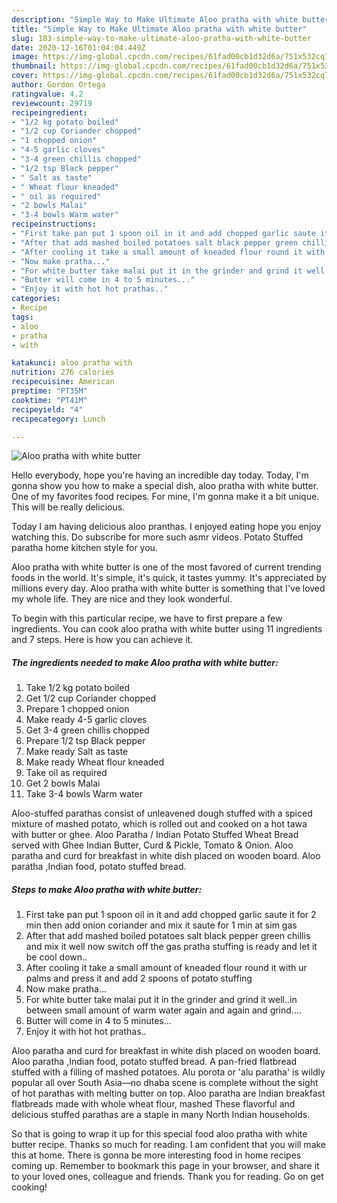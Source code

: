 ```yaml
---
description: "Simple Way to Make Ultimate Aloo pratha with white butter"
title: "Simple Way to Make Ultimate Aloo pratha with white butter"
slug: 183-simple-way-to-make-ultimate-aloo-pratha-with-white-butter
date: 2020-12-16T01:04:04.449Z
image: https://img-global.cpcdn.com/recipes/61fad00cb1d32d6a/751x532cq70/aloo-pratha-with-white-butter-recipe-main-photo.jpg
thumbnail: https://img-global.cpcdn.com/recipes/61fad00cb1d32d6a/751x532cq70/aloo-pratha-with-white-butter-recipe-main-photo.jpg
cover: https://img-global.cpcdn.com/recipes/61fad00cb1d32d6a/751x532cq70/aloo-pratha-with-white-butter-recipe-main-photo.jpg
author: Gordon Ortega
ratingvalue: 4.2
reviewcount: 29719
recipeingredient:
- "1/2 kg potato boiled"
- "1/2 cup Coriander chopped"
- "1 chopped onion"
- "4-5 garlic cloves"
- "3-4 green chillis chopped"
- "1/2 tsp Black pepper"
- " Salt as taste"
- " Wheat flour kneaded"
- " oil as required"
- "2 bowls Malai"
- "3-4 bowls Warm water"
recipeinstructions:
- "First take pan put 1 spoon oil in it and add chopped garlic saute it for 2 min then add onion coriander and mix it saute for 1 min at sim gas"
- "After that add mashed boiled potatoes salt black pepper green chillis and mix it well now switch off the gas pratha stuffing is ready and let it be cool down.."
- "After cooling it take a small amount of kneaded flour round it with ur palms and press it and add 2 spoons of potato stuffing"
- "Now make pratha..."
- "For white butter take malai put it in the grinder and grind it well..in between small amount of warm water again and again and grind...."
- "Butter will come in 4 to 5 minutes..."
- "Enjoy it with hot hot prathas.."
categories:
- Recipe
tags:
- aloo
- pratha
- with

katakunci: aloo pratha with 
nutrition: 276 calories
recipecuisine: American
preptime: "PT35M"
cooktime: "PT41M"
recipeyield: "4"
recipecategory: Lunch

---
```



![Aloo pratha with white butter](https://img-global.cpcdn.com/recipes/61fad00cb1d32d6a/751x532cq70/aloo-pratha-with-white-butter-recipe-main-photo.jpg)

Hello everybody, hope you're having an incredible day today. Today, I'm gonna show you how to make a special dish, aloo pratha with white butter. One of my favorites food recipes. For mine, I'm gonna make it a bit unique. This will be really delicious.

Today I am having delicious aloo pranthas. I enjoyed eating hope you enjoy watching this. Do subscribe for more such asmr videos. Potato Stuffed paratha home kitchen style for you.

Aloo pratha with white butter is one of the most favored of current trending foods in the world. It's simple, it's quick, it tastes yummy. It's appreciated by millions every day. Aloo pratha with white butter is something that I've loved my whole life. They are nice and they look wonderful.


To begin with this particular recipe, we have to first prepare a few ingredients. You can cook aloo pratha with white butter using 11 ingredients and 7 steps. Here is how you can achieve it.

<!--inarticleads1-->

##### The ingredients needed to make Aloo pratha with white butter:

1. Take 1/2 kg potato boiled
1. Get 1/2 cup Coriander chopped
1. Prepare 1 chopped onion
1. Make ready 4-5 garlic cloves
1. Get 3-4 green chillis chopped
1. Prepare 1/2 tsp Black pepper
1. Make ready  Salt as taste
1. Make ready  Wheat flour kneaded
1. Take  oil as required
1. Get 2 bowls Malai
1. Take 3-4 bowls Warm water


Aloo-stuffed parathas consist of unleavened dough stuffed with a spiced mixture of mashed potato, which is rolled out and cooked on a hot tawa with butter or ghee. Aloo Paratha / Indian Potato Stuffed Wheat Bread served with Ghee Indian Butter, Curd &amp; Pickle, Tomato &amp; Onion. Aloo paratha and curd for breakfast in white dish placed on wooden board. Aloo paratha ,Indian food, potato stuffed bread. 

<!--inarticleads2-->

##### Steps to make Aloo pratha with white butter:

1. First take pan put 1 spoon oil in it and add chopped garlic saute it for 2 min then add onion coriander and mix it saute for 1 min at sim gas
1. After that add mashed boiled potatoes salt black pepper green chillis and mix it well now switch off the gas pratha stuffing is ready and let it be cool down..
1. After cooling it take a small amount of kneaded flour round it with ur palms and press it and add 2 spoons of potato stuffing
1. Now make pratha...
1. For white butter take malai put it in the grinder and grind it well..in between small amount of warm water again and again and grind....
1. Butter will come in 4 to 5 minutes...
1. Enjoy it with hot hot prathas..


Aloo paratha and curd for breakfast in white dish placed on wooden board. Aloo paratha ,Indian food, potato stuffed bread. A pan-fried flatbread stuffed with a filling of mashed potatoes. Alu porota or &#39;alu paratha&#39; is wildly popular all over South Asia—no dhaba scene is complete without the sight of hot parathas with melting butter on top. Aloo paratha are Indian breakfast flatbreads made with whole wheat flour, mashed These flavorful and delicious stuffed parathas are a staple in many North Indian households. 

So that is going to wrap it up for this special food aloo pratha with white butter recipe. Thanks so much for reading. I am confident that you will make this at home. There is gonna be more interesting food in home recipes coming up. Remember to bookmark this page in your browser, and share it to your loved ones, colleague and friends. Thank you for reading. Go on get cooking!
